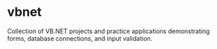 # vbnet
Collection of VB.NET projects and practice applications demonstrating forms, database connections, and input validation.
